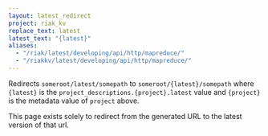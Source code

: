 ```yaml
---
layout: latest_redirect
project: riak_kv
replace_text: latest
latest_text: "{latest}"
aliases:
  - "/riak/latest/developing/api/http/mapreduce/"
  - "/riakkv/latest/developing/api/http/mapreduce/"
---
```


Redirects `someroot/latest/somepath` to `someroot/{latest}/somepath` 
where `{latest}` is the `project_descriptions.{project}.latest` value
and `{project}` is the metadata value of `project` above.

This page exists solely to redirect from the generated URL to the latest version of
that url.


